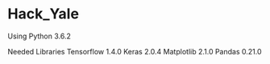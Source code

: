# Hack_Yale

Using Python 3.6.2

Needed Libraries
Tensorflow 1.4.0
Keras 2.0.4
Matplotlib 2.1.0
Pandas 0.21.0
